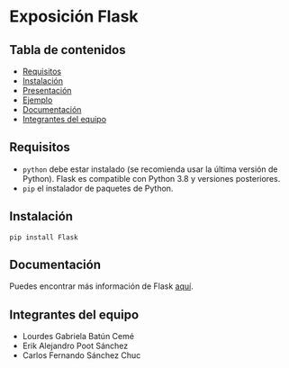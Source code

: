 # Exposición Flask

## **Tabla de contenidos**

- [Requisitos](#requisitos)
- [Instalación](#instalación)
- [Presentación](./presentacion.md)
- [Ejemplo](./Ejemplos)
- [Documentación](#documentación)
- [Integrantes del equipo](#integrantes-del-equipo)

## **Requisitos**
- `python` debe estar instalado (se recomienda usar la última versión de Python). Flask es compatible con Python 3.8 y versiones posteriores.
- `pip` el instalador de paquetes de Python.
  
## **Instalación**
```shell
pip install Flask
```
## **Documentación**
Puedes encontrar más información de Flask [aquí](https://flask.palletsprojects.com/en/3.0.x/).
## **Integrantes del equipo**
- Lourdes Gabriela Batún Cemé
- Erik Alejandro Poot Sánchez
- Carlos Fernando Sánchez Chuc
